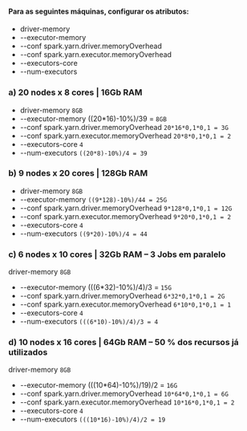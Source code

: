 #### Para as seguintes máquinas, configurar os atributos:

- driver-memory
- --executor-memory 
- --conf spark.yarn.driver.memoryOverhead 
- --conf spark.yarn.executor.memoryOverhead 
- --executors-core
- --num-executors 

### a) 20 nodes x 8 cores | 16Gb RAM
- driver-memory ```8GB```
- --executor-memory ((20*16)-10%)/39 = ```8GB```
- --conf spark.yarn.driver.memoryOverhead ```20*16*0,1*0,1 = 3G```
- --conf spark.yarn.executor.memoryOverhead ```20*8*0,1*0,1 = 2```
- --executors-core ```4```
- --num-executors ```((20*8)-10%)/4 = 39```  
### b) 9 nodes x 20 cores | 128Gb RAM
- driver-memory ```8GB```
- --executor-memory ```((9*128)-10%)/44 = 25G```
- --conf spark.yarn.driver.memoryOverhead ```9*128*0,1*0,1 = 12G```
- --conf spark.yarn.executor.memoryOverhead ```9*20*0,1*0,1 = 2```
- --executors-core ```4```
- --num-executors ```((9*20)-10%)/4 = 44```  
### c) 6 nodes x 10 cores | 32Gb RAM – 3 Jobs em paralelo
driver-memory ```8GB```
- --executor-memory (((6*32)-10%)/4)/3 = ```15G```
- --conf spark.yarn.driver.memoryOverhead ```6*32*0,1*0,1 = 2G```
- --conf spark.yarn.executor.memoryOverhead ```6*10*0,1*0,1 = 1```
- --executors-core ```4```
- --num-executors ```(((6*10)-10%)/4)/3 = 4```  
### d) 10 nodes x 16 cores | 64Gb RAM – 50 % dos recursos já utilizados
driver-memory ```8GB```
- --executor-memory (((10*64)-10%)/19)/2 = ```16G```
- --conf spark.yarn.driver.memoryOverhead ```10*64*0,1*0,1 = 6G```
- --conf spark.yarn.executor.memoryOverhead ```10*16*0,1*0,1 = 2```
- --executors-core ```4```
- --num-executors ```(((10*16)-10%)/4)/2 = 19```
